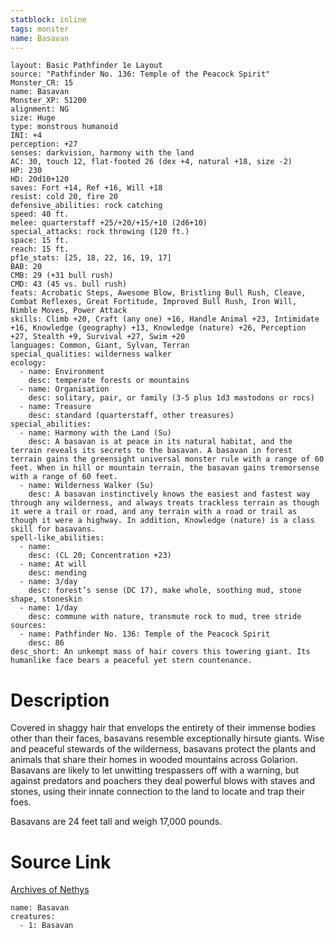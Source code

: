 ```yaml
---
statblock: inline
tags: monster
name: Basavan
---
```

```statblock
layout: Basic Pathfinder 1e Layout
source: "Pathfinder No. 136: Temple of the Peacock Spirit"
Monster_CR: 15
name: Basavan
Monster_XP: 51200
alignment: NG
size: Huge
type: monstrous humanoid
INI: +4
perception: +27
senses: darkvision, harmony with the land
AC: 30, touch 12, flat-footed 26 (dex +4, natural +18, size -2)
HP: 230
HD: 20d10+120
saves: Fort +14, Ref +16, Will +18
resist: cold 20, fire 20
defensive_abilities: rock catching
speed: 40 ft.
melee: quarterstaff +25/+20/+15/+10 (2d6+10)
special_attacks: rock throwing (120 ft.)
space: 15 ft.
reach: 15 ft.
pf1e_stats: [25, 18, 22, 16, 19, 17]
BAB: 20
CMB: 29 (+31 bull rush)
CMD: 43 (45 vs. bull rush)
feats: Acrobatic Steps, Awesome Blow, Bristling Bull Rush, Cleave, Combat Reflexes, Great Fortitude, Improved Bull Rush, Iron Will, Nimble Moves, Power Attack
skills: Climb +20, Craft (any one) +16, Handle Animal +23, Intimidate +16, Knowledge (geography) +13, Knowledge (nature) +26, Perception +27, Stealth +9, Survival +27, Swim +20
languages: Common, Giant, Sylvan, Terran
special_qualities: wilderness walker
ecology:
  - name: Environment
    desc: temperate forests or mountains
  - name: Organisation
    desc: solitary, pair, or family (3-5 plus 1d3 mastodons or rocs)
  - name: Treasure
    desc: standard (quarterstaff, other treasures)
special_abilities:
  - name: Harmony with the Land (Su)
    desc: A basavan is at peace in its natural habitat, and the terrain reveals its secrets to the basavan. A basavan in forest terrain gains the greensight universal monster rule with a range of 60 feet. When in hill or mountain terrain, the basavan gains tremorsense with a range of 60 feet.
  - name: Wilderness Walker (Su)
    desc: A basavan instinctively knows the easiest and fastest way through any wilderness, and always treats trackless terrain as though it were a trail or road, and any terrain with a road or trail as though it were a highway. In addition, Knowledge (nature) is a class skill for basavans.
spell-like_abilities:
  - name:
    desc: (CL 20; Concentration +23)
  - name: At will
    desc: mending
  - name: 3/day
    desc: forest’s sense (DC 17), make whole, soothing mud, stone shape, stoneskin
  - name: 1/day
    desc: commune with nature, transmute rock to mud, tree stride
sources:
  - name: Pathfinder No. 136: Temple of the Peacock Spirit
    desc: 86
desc_short: An unkempt mass of hair covers this towering giant. Its humanlike face bears a peaceful yet stern countenance.
```
# Description
Covered in shaggy hair that envelops the entirety of their immense bodies other than their faces, basavans resemble exceptionally hirsute giants. Wise and peaceful stewards of the wilderness, basavans protect the plants and animals that share their homes in wooded mountains across Golarion. Basavans are likely to let unwitting trespassers off with a warning, but against predators and poachers they deal powerful blows with staves and stones, using their innate connection to the land to locate and trap their foes.

 Basavans are 24 feet tall and weigh 17,000 pounds.
# Source Link
[Archives of Nethys](https://aonprd.com/MonsterDisplay.aspx?ItemName=Basavan)
```encounter-table
name: Basavan
creatures:
  - 1: Basavan
```
